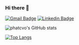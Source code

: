 ### Hi there 👋


[![Gmail Badge](https://img.shields.io/badge/Gmail-d14836?style=flat-square&logo=Gmail&logoColor=white&link=mailto:vophat0607@gmail.com)](mailto:vophat0607@gmail.com)
[![Linkedin Badge](https://img.shields.io/badge/-LinkedIn-blue?style=flat-square&logo=Linkedin&logoColor=white&link=https://www.linkedin.com/in/phatcvo/)](https://www.linkedin.com/in/phatcvo/)

![phatcvo's GitHub stats](https://github-readme-stats-git-masterrstaa-rickstaa.vercel.app/api?username=phatcvo&layout=compact&show_icons=true&theme=dracula)

[![Top Langs](https://github-readme-stats-git-masterrstaa-rickstaa.vercel.app/api/top-langs/?username=phatcvo&layout=compact&langs_count=8&theme=dracula)](https://github.com/phatcvo)
<!--
**phatcvo/phatcvo** is a ✨ _special_ ✨ repository because its `README.md` (this file) appears on your GitHub profile.

Here are some ideas to get you started:

- 🔭 I’m currently working on ...
- 🌱 I’m currently learning ...
- 👯 I’m looking to collaborate on ...
- 🤔 I’m looking for help with ...
- 💬 Ask me about ...
- 📫 How to reach me: ...
- 😄 Pronouns: ...
- ⚡ Fun fact: ...
-->

